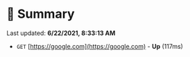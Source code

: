 # 📖 Summary
Last updated: **6/22/2021, 8:33:13 AM**

- `GET` [https://google.com](https://google.com) - **Up** (117ms)
